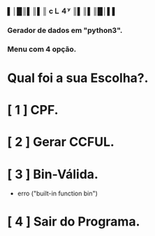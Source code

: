 ### ▌│█║▌║▌║ cＬ４ʸ ║▌║▌║█│▌▌
 

### Gerador de dados em "python3".  

### Menu com 4 opção.
# Qual foi a sua Escolha?.
# [ 1 ] CPF.
# [ 2 ] Gerar CCFUL.
# [ 3 ] Bin-Válida.
 - erro ("built-in function bin")
# [ 4 ] Sair do Programa.

